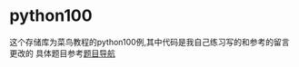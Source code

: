 # python100
这个存储库为菜鸟教程的python100例,其中代码是我自己练习写的和参考的留言更改的
具体题目参考<a href = 'https://github.com/guogander/python100/blob/main/00_100%E4%BE%8B%E5%AF%BC%E8%88%AA.md'>题目导航</a>
